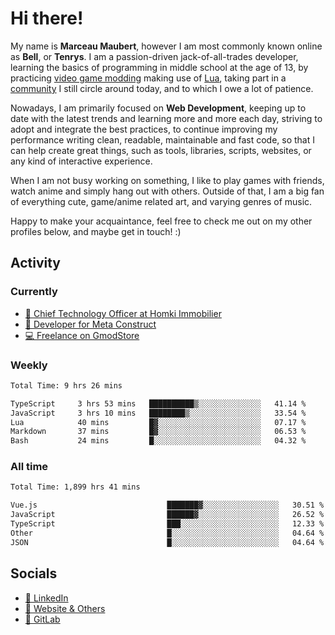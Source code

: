 # Hi there!

My name is **Marceau Maubert**, however I am most commonly known online as **Bell**, or **Tenrys**. I am a passion-driven jack-of-all-trades developer, learning the basics of programming in middle school at the age of 13, by practicing [video game modding](https://garrysmod.com) making use of [Lua](https://lua.org), taking part in a [community](https://metastruct.net) I still circle around today, and to which I owe a lot of patience.

Nowadays, I am primarily focused on **Web Development**, keeping up to date with the latest trends and learning more and more each day, striving to adopt  and integrate the best practices, to continue improving my performance writing clean, readable, maintainable and fast code, so that I can help create great things, such as tools, libraries, scripts, websites, or any kind of interactive experience.

When I am not busy working on something, I like to play games with friends, watch anime and simply hang out with others. Outside of that, I am a big fan of everything cute, game/anime related art, and varying genres of music.

Happy to make your acquaintance, feel free to check me out on my other profiles below, and maybe get in touch! :)

## Activity

### Currently

- [🏢 Chief Technology Officer at Homki Immobilier](https://homki-immobilier.com)
- [🎈 Developer for Meta Construct](https://metastruct.net)
- [💻 Freelance on GmodStore](https://www.gmodstore.com/users/Tenrys)

### Weekly
<!--START_SECTION:wakaWeekly-->

```txt
Total Time: 9 hrs 26 mins

TypeScript     3 hrs 53 mins   ██████████▒░░░░░░░░░░░░░░   41.14 %
JavaScript     3 hrs 10 mins   ████████▒░░░░░░░░░░░░░░░░   33.54 %
Lua            40 mins         █▓░░░░░░░░░░░░░░░░░░░░░░░   07.17 %
Markdown       37 mins         █▓░░░░░░░░░░░░░░░░░░░░░░░   06.53 %
Bash           24 mins         █░░░░░░░░░░░░░░░░░░░░░░░░   04.32 %
```

<!--END_SECTION:wakaWeekly-->

### All time
<!--START_SECTION:wakaTotal-->

```txt
Total Time: 1,899 hrs 41 mins

Vue.js                             ███████▓░░░░░░░░░░░░░░░░░   30.51 %
JavaScript                         ██████▓░░░░░░░░░░░░░░░░░░   26.52 %
TypeScript                         ███░░░░░░░░░░░░░░░░░░░░░░   12.33 %
Other                              █░░░░░░░░░░░░░░░░░░░░░░░░   04.64 %
JSON                               █░░░░░░░░░░░░░░░░░░░░░░░░   04.64 %
```

<!--END_SECTION:wakaTotal-->

## Socials

- [👔 LinkedIn](https://www.linkedin.com/in/marceau-maubert)
- [🔗 Website & Others](https://bell.moe)
- [🦊 GitLab](https://gitlab.com/Tenrys)
